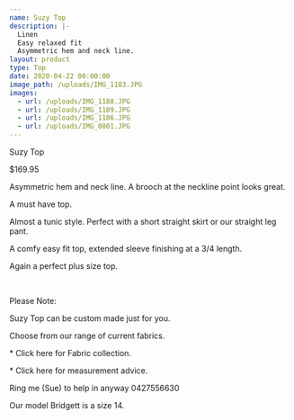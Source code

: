 ```yaml
---
name: Suzy Top
description: |-
  Linen
  Easy relaxed fit
  Asymmetric hem and neck line.
layout: product
type: Top
date: 2020-04-22 00:00:00
image_path: /uploads/IMG_1183.JPG
images:
  - url: /uploads/IMG_1188.JPG
  - url: /uploads/IMG_1189.JPG
  - url: /uploads/IMG_1186.JPG
  - url: /uploads/IMG_0801.JPG
---
```


Suzy Top

$169.95

Asymmetric hem and neck line. A brooch at the neckline point looks great.

A must have top.

Almost a tunic style. Perfect with a short straight skirt or our straight leg pant.

A comfy easy fit top, extended sleeve finishing at a 3/4 length.

Again a perfect plus size top.

&nbsp;

Please Note:

Suzy Top can be custom made just for you.

Choose from our range of current fabrics.

\* Click here for Fabric collection.

\* Click here for measurement advice.

Ring me (Sue) to help in anyway 0427556630

Our model Bridgett is a size 14.

&nbsp;
